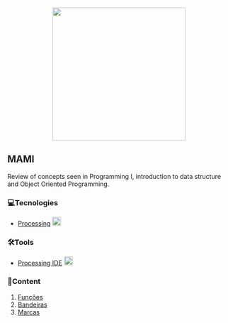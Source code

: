 <h3 align="center">
  <img src="./smd.png'" width="300px"><br>
</h3>

## MAMI
Review of concepts seen in Programming I, introduction to data structure and Object Oriented Programming.

### 💻Tecnologies
  * [Processing](https://processing.org/) <img src="https://upload.wikimedia.org/wikipedia/commons/thumb/2/2e/Processing_3_logo.png/600px-Processing_3_logo.png" width="20px">

### 🛠️Tools
  * [Processing IDE](https://processing.org/download/) <img src="https://upload.wikimedia.org/wikipedia/commons/thumb/2/2e/Processing_3_logo.png/600px-Processing_3_logo.png" width="20px">

### 🎯Content
<ol>
  <li><a href="MAMI/Aula 2 - Funções/">
    Funções
  </a></li>
  <li><a href="MAMI/Aula 3 - Bandeiras/">
    Bandeiras
  </a></li>
  <li><a href="MAMI/Aula 4 - Marcas/">
    Marcas
  </a></li>
</ol>
